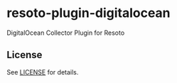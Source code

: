 # resoto-plugin-digitalocean
DigitalOcean Collector Plugin for Resoto

## License
See [LICENSE](../../LICENSE) for details.
